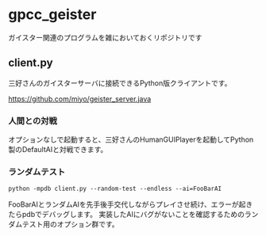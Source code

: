 # gpcc_geister

ガイスター関連のプログラムを雑においておくリポジトリです



## client.py

三好さんのガイスターサーバに接続できるPython版クライアントです。

https://github.com/miyo/geister_server.java

### 人間との対戦

オプションなしで起動すると、三好さんのHumanGUIPlayerを起動してPython製のDefaultAIと対戦できます。

### ランダムテスト
```
python -mpdb client.py --random-test --endless --ai=FooBarAI
```

FooBarAIとランダムAIを先手後手交代しながらプレイさせ続け、エラーが起きたらpdbでデバッグします。
実装したAIにバグがないことを確認するためのランダムテスト用のオプション群です。
